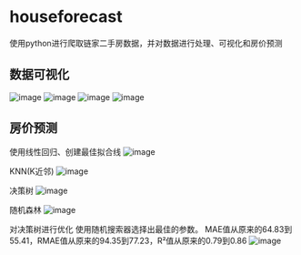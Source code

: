 # houseforecast
使用python进行爬取链家二手房数据，并对数据进行处理、可视化和房价预测
## 数据可视化
![image](https://github.com/Remi-hzt/houseforecast/assets/43429577/85bfa928-9221-4afd-b4bc-e1c7746cb099)
![image](https://github.com/Remi-hzt/houseforecast/assets/43429577/88968d53-653b-40f8-ad4f-d03711c6a136)
![image](https://github.com/Remi-hzt/houseforecast/assets/43429577/06c66b19-ecff-4b21-adf7-fc797dcca77d)
![image](https://github.com/Remi-hzt/houseforecast/assets/43429577/830affe5-be9f-41f7-b27b-a3f47dfc7077)

## 房价预测
使用线性回归、创建最佳拟合线
![image](https://github.com/Remi-hzt/houseforecast/assets/43429577/6a1a7703-97f6-4991-badf-d2efae253824)

KNN(K近邻)
![image](https://github.com/Remi-hzt/houseforecast/assets/43429577/d8241345-e787-4658-a0e2-2ae0cfd95c18)

决策树
![image](https://github.com/Remi-hzt/houseforecast/assets/43429577/e8005cf1-c985-4187-b4ea-02ae587c3dae)

随机森林
![image](https://github.com/Remi-hzt/houseforecast/assets/43429577/495288ec-de7b-4998-8696-8ff993bfaae6)

对决策树进行优化
使用随机搜索器选择出最佳的参数。
MAE值从原来的64.83到55.41，RMAE值从原来的94.35到77.23，R²值从原来的0.79到0.86
![image](https://github.com/Remi-hzt/houseforecast/assets/43429577/f034d2f7-3131-4260-87bf-e25529109c47)
